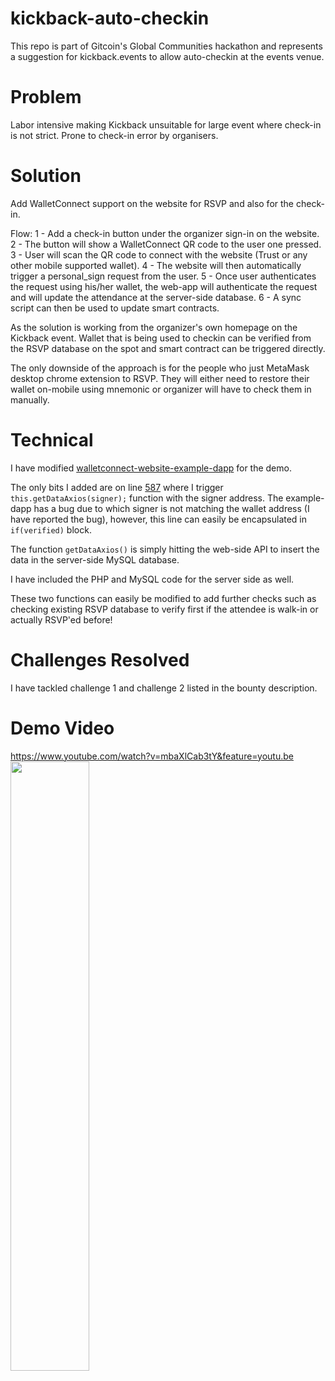 # kickback-auto-checkin

This repo is part of Gitcoin's Global Communities hackathon and represents a suggestion for kickback.events to allow auto-checkin at the events venue.

# Problem
Labor intensive making Kickback unsuitable for large event where check-in is not strict.
Prone to check-in error by organisers.

# Solution
Add WalletConnect support on the website for RSVP and also for the check-in.

Flow:
1 - Add a check-in button under the organizer sign-in on the website.
2 - The button will show a WalletConnect QR code to the user one pressed.
3 - User will scan the QR code to connect with the website (Trust or any other mobile supported wallet).
4 - The website will then automatically trigger a personal_sign request from the user.
5 - Once user authenticates the request using his/her wallet, the web-app will authenticate the request and will update the attendance at the server-side database.
6 - A sync script can then be used to update smart contracts.

As the solution is working from the organizer's own homepage on the Kickback event. Wallet that is being used to checkin can be verified from the RSVP database on the spot and smart contract can be triggered directly.

The only downside of the approach is for the people who just MetaMask desktop chrome extension to RSVP. They will either need to restore their wallet on-mobile using mnemonic or organizer will have to check them in manually.

# Technical

I have modified [walletconnect-website-example-dapp](https://github.com/WalletConnect/walletconnect-example-dapp) for the demo.

The only bits I added are on line [587](https://github.com/hammadtq/kickback-checkin/blob/6aeabf5273c24c0adae4228e2a9bf746b7cfc86f/app/src/App.tsx#L587) where I trigger `this.getDataAxios(signer);` function with the signer address. The example-dapp has a bug due to which signer is not matching the wallet address (I have reported the bug), however, this line can easily be encapsulated in `if(verified)` block.

The function `getDataAxios()` is simply hitting the web-side API to insert the data in the server-side MySQL database.

I have included the PHP and MySQL code for the server side as well.

These two functions can easily be modified to add further checks such as checking existing RSVP database to verify first if the attendee is walk-in or actually RSVP'ed before!

# Challenges Resolved

I have tackled challenge 1 and challenge 2 listed in the bounty description.

# Demo Video
https://www.youtube.com/watch?v=mbaXlCab3tY&feature=youtu.be
[<img src="https://img.youtube.com/vi/mbaXlCab3tY/maxresdefault.jpg" width="50%">](https://youtu.be/mbaXlCab3tY)
